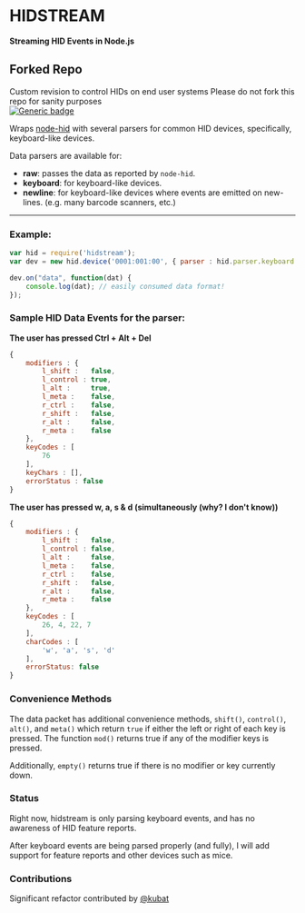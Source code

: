 # HIDSTREAM
__Streaming HID Events in Node.js__
## Forked Repo
Custom revision to control HIDs on end user systems
Please do not fork this repo for sanity purposes      
 [![Generic badge](https://img.shields.io/badge/RAHUL%20BATRA-2019-GREEN.svg)](https://rahulbatra.in)




Wraps [node-hid](https://github.com/node-hid/node-hid) with several parsers for common
HID devices, specifically, keyboard-like devices.

Data parsers are available for:

  * **raw**: passes the data as reported by `node-hid`.
  * **keyboard**: for keyboard-like devices.
  * **newline**: for keyboard-like devices where events are emitted on new-lines. (e.g. many barcode scanners, etc.)

----------

### Example:

```javascript
var hid = require('hidstream');
var dev = new hid.device('0001:001:00', { parser : hid.parser.keyboard });

dev.on("data", function(dat) {
    console.log(dat); // easily consumed data format!
});
```

### Sample HID Data Events for the parser:

__The user has pressed Ctrl + Alt + Del__
```javascript
{
    modifiers : {
        l_shift :   false,
        l_control : true,
        l_alt :     true,
        l_meta :    false,
        r_ctrl :    false,
        r_shift :   false,
        r_alt :     false,
        r_meta :    false
    },
    keyCodes : [
        76
    ],
    keyChars : [],
    errorStatus : false
}
```
__The user has pressed w, a, s & d (simultaneously (why? I don't know))__
```javascript
{
    modifiers : {
        l_shift :   false,
        l_control : false,
        l_alt :     false,
        l_meta :    false,
        r_ctrl :    false,
        r_shift :   false,
        r_alt :     false,
        r_meta :    false
    },
    keyCodes : [
        26, 4, 22, 7
    ],
    charCodes : [
        'w', 'a', 's', 'd'
    ],
    errorStatus: false
}
```

### Convenience Methods

The data packet has additional convenience methods, `shift()`, `control()`, `alt()`, and `meta()` which return `true` if either the left or right of each key is pressed. The function `mod()` returns true if any of the modifier keys is pressed.

Additionally, `empty()` returns true if there is no modifier or key currently down.

### Status

Right now, hidstream is only parsing keyboard events, and has no awareness of HID feature reports.

After keyboard events are being parsed properly (and fully), I will add support for feature reports and other devices such as mice.

### Contributions

Significant refactor contributed by [@kubat](http://github.com/kubat)

